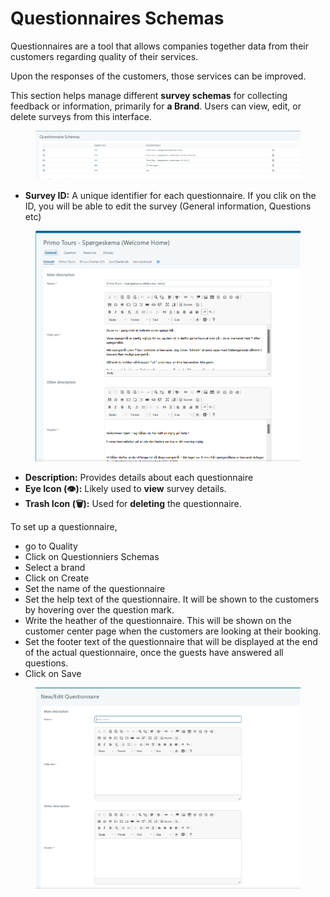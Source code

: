 # Questionnaires Schemas

Questionnaires are a tool that allows companies together data from their customers regarding quality of their services.&#x20;

Upon the responses of the customers, those services can be improved.&#x20;

This section helps manage different **survey schemas** for collecting feedback or information, primarily for **a Brand**. Users can view, edit, or delete surveys from this interface.

<figure><img src="../../.gitbook/assets/image (1) (1) (1) (1) (1) (1) (1) (1) (1) (1) (1) (1) (1) (1) (1) (1) (1) (1) (1) (1) (1).png" alt=""><figcaption></figcaption></figure>

* **Survey ID:** A unique identifier for each questionnaire. If you clik on the ID, you will be able to edit the survey (General information, Questions etc)

<figure><img src="../../.gitbook/assets/image (2) (1) (1) (1) (1) (1) (1) (1) (1) (1) (1) (1) (1) (1) (1) (1) (1) (1) (1) (1).png" alt=""><figcaption></figcaption></figure>

* **Description:** Provides details about each questionnaire
* **Eye Icon (👁️):** Likely used to **view** survey details.
* **Trash Icon (🗑️):** Used for **deleting** the questionnaire.

To set up a questionnaire,&#x20;

* go to Quality &#x20;
* Click on Questionniers Schemas&#x20;
* Select a brand&#x20;
* Click on Create
* Set the name of the questionnaire&#x20;
* Set the help text of the questionnaire. It will be shown to the customers by hovering over the question mark.&#x20;
* Write the heather of the questionnaire. This will be shown on the customer center page when the customers are looking at their booking.
* Set the footer text of the questionnaire that will be displayed at the end of the actual questionnaire, once the guests have answered all questions.&#x20;
* Click on Save

<figure><img src="../../.gitbook/assets/image (76).png" alt=""><figcaption></figcaption></figure>
